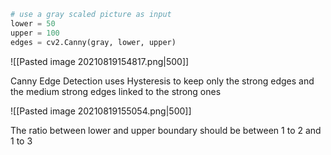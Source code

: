 ````python
# use a gray scaled picture as input
lower = 50
upper = 100
edges = cv2.Canny(gray, lower, upper)
````

![[Pasted image 20210819154817.png|500]]

Canny Edge Detection uses Hysteresis to keep only the strong edges and the medium strong edges linked to the strong ones

![[Pasted image 20210819155054.png|500]]

The ratio between lower and upper boundary should be between 1 to 2 and 1 to 3